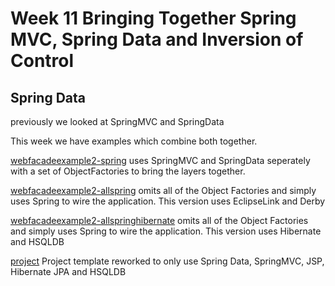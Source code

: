 # Week 11 Bringing Together Spring MVC, Spring Data and Inversion of Control

## Spring Data

previously we looked at  SpringMVC and SpringData 

This week we have examples which combine both together. 


[webfacadeexample2-spring](../week11/webfacadeexample2-spring ) uses SpringMVC and SpringData seperately with a set of ObjectFactories to bring the layers together.

[webfacadeexample2-allspring](../week11/webfacadeexample2-allspring ) 
omits all of the Object Factories and simply uses Spring to wire the application.
This version uses EclipseLink and Derby


[webfacadeexample2-allspringhibernate](../week11/webfacadeexample2-allspring-hibernate ) 
omits all of the Object Factories and simply uses Spring to wire the application.
This version uses Hibernate and HSQLDB

[project](../week11/project) 
Project template reworked to only use Spring Data, SpringMVC, JSP, Hibernate JPA and HSQLDB






